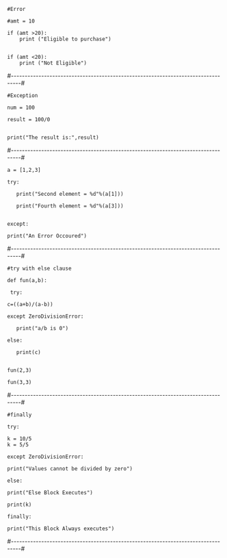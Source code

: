     #Error

    #amt = 10

    if (amt >20):
        print ("Eligible to purchase")


    if (amt <20):
        print ("Not Eligible")

#---------------------------------------------------------------------------------#

    #Exception
  
    num = 100

    result = 100/0


    print("The result is:",result)
  
#---------------------------------------------------------------------------------#

    a = [1,2,3]

    try:
    
	   print("Second element = %d"%(a[1]))
    
	   print("Fourth element = %d"%(a[3]))


    except:
    
	print("An Error Occoured")

#---------------------------------------------------------------------------------#    

    #try with else clause
  
    def fun(a,b):
   
     try:
        
	c=((a+b)/(a-b))
   
    except ZeroDivisionError:
           
	   print("a/b is 0")
   
    else:
       
       print(c)


    fun(2,3)

    fun(3,3)

#---------------------------------------------------------------------------------#

    #finally

    try:
   
    k = 10/5
    k = 5/5

    except ZeroDivisionError:
    
    print("Values cannot be divided by zero")
    
    else:
    
    print("Else Block Executes")
    
    print(k)
    
    finally:
    
    print("This Block Always executes")
   #---------------------------------------------------------------------------------#
